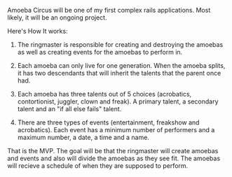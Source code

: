 Amoeba Circus will be one of my first complex rails applications.  Most likely, it will be an ongoing project.

Here's How It works:

1. The ringmaster is responsible for creating and destroying the amoebas as well as creating events for the amoebas to perform in.

2. Each amoeba can only live for one generation.  When the amoeba splits, it has two descendants that will inherit the talents that the parent once had.

3. Each amoeba has three talents out of 5 choices (acrobatics, contortionist, juggler, clown and freak).  A primary talent, a secondary talent and an "if all else fails" talent.

4. There are three types of events (entertainment, freakshow and acrobatics).  Each event has a minimum number of performers and a maximum number, a date, a time and a name.

That is the MVP.  The goal will be that the ringmaster will create amoebas and events and also will divide the amoebas as they see fit.  The amoebas will recieve a schedule of when they are supposed to perform.